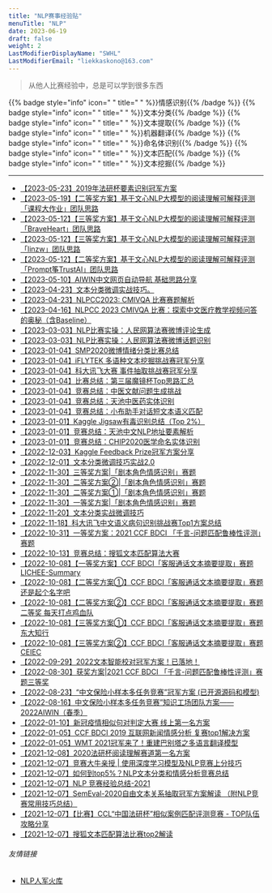 ```yaml
---
title: "NLP赛事经验贴"
menuTitle: "NLP"
date: 2023-06-19
draft: false
weight: 2
LastModifierDisplayName: "SWHL"
LastModifierEmail: "liekkaskono@163.com"
---
```

 
> 从他人比赛经验中，总是可以学到很多东西
 
{{% badge style="info" icon=" " title=" " %}}情感识别{{% /badge %}}
{{% badge style="info" icon=" " title=" " %}}文本分类{{% /badge %}}
{{% badge style="info" icon=" " title=" " %}}文本提取{{% /badge %}}
{{% badge style="info" icon=" " title=" " %}}机器翻译{{% /badge %}}
{{% badge style="info" icon=" " title=" " %}}命名体识别{{% /badge %}}
{{% badge style="info" icon=" " title=" " %}}文本匹配{{% /badge %}}
{{% badge style="info" icon=" " title=" " %}}文本挖掘{{% /badge %}}
 
---
 
- [【2023-05-23】2019年法研杯要素识别冠军方案](https://mp.weixin.qq.com/s/UVMTGDXlq16Gxnjo2sG56A)
- [【2023-05-19】【二等奖方案】基于文心NLP大模型的阅读理解可解释评测「课程大作业」团队思路](http://mp.weixin.qq.com/s?__biz=MzI5ODQxMTk5MQ==&mid=2247515059&idx=1&sn=ac019c49f55c6f2a272196f310ba8a98&chksm=eca4c90bdbd3401d700524273bf428548a1ab2718c3f6aa221747154cbf75d96726c8d0cc0c2#rd)
- [【2023-05-12】【三等奖方案】基于文心NLP大模型的阅读理解可解释评测「BraveHeart」团队思路](http://mp.weixin.qq.com/s?__biz=MzI5ODQxMTk5MQ==&mid=2247514909&idx=1&sn=5c12ef4dfa62e9364b209fd3ad89384c&chksm=eca4c9a5dbd340b3997999eb826e24229e5e5d6edd6e23ffa38204da625cc46dc610d3bbf803#rd)
- [【2023-05-12】【三等奖方案】基于文心NLP大模型的阅读理解可解释评测「linzw」团队思路](http://mp.weixin.qq.com/s?__biz=MzI5ODQxMTk5MQ==&mid=2247515035&idx=1&sn=09435cc2d0487a87e1755a79bce981e7&chksm=eca4c923dbd340358ff67a2076cb79a9a462b9ffa6d4d7559c9ab6b7671d5f4daa06f6a2f1d4#rd)
- [【2023-05-12】【二等奖方案】基于文心NLP大模型的阅读理解可解释评测「Prompt筝TrustAI」团队思路](https://mp.weixin.qq.com/s/Z0eI5fwhWvwP-tk5iIIopg)
- [【2023-05-10】AIWIN中文网页自动导航 基础思路分享](https://mp.weixin.qq.com/s/8FNjYdZbzmdEz45g6w3ZyA)
- [【2023-04-23】文本分类微调实战技巧。](http://mp.weixin.qq.com/s?__biz=Mzk0NDE5Nzg1Ng==&mid=2247507045&idx=1&sn=699cf963f0fc668a798eb6fd3ab21ed5&chksm=c32ac5eaf45d4cfc2756a459048c7f4bd133fc5fb439eba98d7d4fb9aeca4df5c5b41bc8e5f4#rd)
- [【2023-04-23】NLPCC2023:  CMIVQA 比赛赛题解析](http://mp.weixin.qq.com/s?__biz=MzIwNDA5NDYzNA==&mid=2247501469&idx=1&sn=9ef99c54f26a9b9a1ee42fbeae51db50&chksm=96c7eb58a1b0624ec23264bdb2f65222cf14ff2645d60d5072c09f5afeac45014cfd1abb08e8#rd)
- [【2023-04-16】NLPCC 2023 CMIVQA 比赛：探索中文医疗教学视频问答的奥秘（含Baseline）](http://mp.weixin.qq.com/s?__biz=Mzk0NDE5Nzg1Ng==&mid=2247507001&idx=2&sn=13bb2b2b55af821c474981ab3523911e&chksm=c32ac5b6f45d4ca0b0a0b3fbd4d1a2136c818e11690b4f07bf7e90ac09dce1043ea146ab2fcb#rd)
- [【2023-03-03】NLP比赛实操：人民网算法赛微博评论生成](http://mp.weixin.qq.com/s?__biz=MzIwNDA5NDYzNA==&mid=2247501103&idx=1&sn=0763d3ac52e248efaf301148409cc445&chksm=96c7e8eaa1b061fcbd009ea6430059e3dcc9b1a41299b08cd24c2fd2673a98ca10f2e6d11005#rd)
- [【2023-03-03】NLP比赛实操：人民网算法赛微博话题识别](http://mp.weixin.qq.com/s?__biz=MzIwNDA5NDYzNA==&mid=2247501158&idx=1&sn=11557d4eafc8894dcdf57e7924fe3459&chksm=96c7e8a3a1b061b51dfe8315e2c660f1c974314cf60e50c1d0fe37f9bba9585073dcc5fe7696#rd)
- [【2023-01-04】SMP2020微博情绪分类比赛总结](http://mp.weixin.qq.com/s?__biz=MzIwNDA5NDYzNA==&amp;mid=2247487021&amp;idx=1&amp;sn=8af5eb742cd1ada309c6582154d38a3b&amp;chksm=96c423e8a1b3aafec150f51ca099fd74690293bd590ed25a8da5911a427b8cd136b4a466aabb&amp;scene=21#wechat_redirect)
- [【2023-01-04】iFLYTEK 多语种文本挖掘挑战赛冠军分享](http://mp.weixin.qq.com/s?__biz=MzIwNDA5NDYzNA==&amp;mid=2247489625&amp;idx=1&amp;sn=63885f771fd0b3c3779138d80d5bbffa&amp;chksm=96c4359ca1b3bc8a65328fab16653f7ef95f743a4ad9acc1488be690f3a156c5696673d23787&amp;scene=21#wechat_redirect)
- [【2023-01-04】科大讯飞大赛 事件抽取挑战赛冠军分享](http://mp.weixin.qq.com/s?__biz=MzIwNDA5NDYzNA==&amp;mid=2247489380&amp;idx=1&amp;sn=ee975a87c149b0dd88ffc3f00df9a1f8&amp;chksm=96c43aa1a1b3b3b7abdfc58bd9727847c95c27b19bafd9fbd74af2d57a4813d7ebe4b989a53e&amp;scene=21#wechat_redirect)
- [【2023-01-04】比赛总结：第三届魔镜杯Top思路汇总](http://mp.weixin.qq.com/s?__biz=MzIwNDA5NDYzNA==&amp;mid=2247489868&amp;idx=1&amp;sn=8d1cdd65c89f0a57821524f28373ac96&amp;chksm=96c43489a1b3bd9f837ce1d4895f4bc7e24f96f66d2b427de64ec19137b984472f5c1e8c49ad&amp;scene=21#wechat_redirect)
- [【2023-01-04】竞赛总结：中医文献问题生成挑战](http://mp.weixin.qq.com/s?__biz=MzIwNDA5NDYzNA==&amp;mid=2247490569&amp;idx=1&amp;sn=9fcc6378bd883cdf16ce9642f344b75f&amp;chksm=96c431cca1b3b8da636c0da8bccf34d9a150fe9ead4052872b2545eb71a4f9cb462025230c1b&amp;scene=21#wechat_redirect)
- [【2023-01-04】竞赛总结：天池中医药实体识别](http://mp.weixin.qq.com/s?__biz=MzIwNDA5NDYzNA==&amp;mid=2247490427&amp;idx=1&amp;sn=1c445c2641409eb0c37d96a90f735028&amp;chksm=96c436bea1b3bfa853752d8ce0385ad9f5ec8aaadadd5e51a82088e7419ed299df91968c4fed&amp;scene=21#wechat_redirect)
- [【2023-01-04】竞赛总结：小布助手对话短文本语义匹配](http://mp.weixin.qq.com/s?__biz=MzIwNDA5NDYzNA==&amp;mid=2247492497&amp;idx=1&amp;sn=ced162a923a5abca5a208f086a86abb8&amp;chksm=96c7ce54a1b04742edcd2d33d066783722b8e04ce11ba78d03e0441975a60371b9b6d5f6f6e7&amp;scene=21#wechat_redirect)
- [【2023-01-01】Kaggle Jigsaw有毒识别总结（Top 2%）](https://mp.weixin.qq.com/s?__biz=MzIwNDA5NDYzNA==&mid=2247498200&idx=1&sn=7d1b9aeb1780a47f2939b55a7a736995&chksm=96c7d41da1b05d0bfcc1c7819cc58552d2e0a703578f7a903f14f14e52b15c6b267ef9692cde&scene=21#wechat_redirect)
- [【2023-01-01】竞赛总结：天池中文NLP地址要素解析](https://mp.weixin.qq.com/s?__biz=MzIwNDA5NDYzNA==&mid=2247498876&idx=1&sn=c939ae3fe073799e48664a2157583810&chksm=96c7d1b9a1b058af470675a5462118d34cd309a32334a3d300184549a627dfedfca88b9a15d8&scene=21#wechat_redirect)
- [【2023-01-01】竞赛总结：CHIP2020医学命名实体识别](https://mp.weixin.qq.com/s?__biz=MzIwNDA5NDYzNA==&mid=2247498894&idx=1&sn=484bdad916242c06c10f20877a21791b&chksm=96c7d14ba1b0585d47b04a626f2b4722546f1f64b6d8bfb4d579aa1b814f351db3fde55f11ea&scene=21#wechat_redirect)
- [【2022-12-03】Kaggle Feedback Prize冠军方案分享](https://mp.weixin.qq.com/s/boWx1P9HxKsxdgZLNp7DBw)
- [【2022-12-01】文本分类微调技巧实战2.0](http://mp.weixin.qq.com/s?__biz=MzAxOTU5NTU4MQ==&mid=2247490397&idx=1&sn=c4594d3d6926b21ca94f1aae4c30cc5d&chksm=9bc5f30facb27a19041dda0a86d75ea0a0a0130835310208ffc9d9b1b081259127fd42452edc#rd)
- [【2022-11-30】三等奖方案|「剧本角色情感识别」赛题](http://mp.weixin.qq.com/s?__biz=MzI5ODQxMTk5MQ==&mid=2247511551&idx=4&sn=35e3484815b5f038bdef53ba322770b1&chksm=eca4df47dbd35651f1ba90edf161f7c132d2a76fa1698512da833e313e4699c16ae2d6457233#rd)
- [【2022-11-30】二等奖方案②|「剧本角色情感识别」赛题](http://mp.weixin.qq.com/s?__biz=MzI5ODQxMTk5MQ==&mid=2247511551&idx=3&sn=73de5cffb9496c4268a3785e54377b4c&chksm=eca4df47dbd3565123dbf96b4e8dfc136ebaff53a1f33d46062ba6ff17b71bcff52af2bf726b#rd)
- [【2022-11-30】二等奖方案①|「剧本角色情感识别」赛题](http://mp.weixin.qq.com/s?__biz=MzI5ODQxMTk5MQ==&mid=2247511551&idx=2&sn=3f57b60b5a99e864c02d9f5a664568ad&chksm=eca4df47dbd356510cefa4f88a4a049216bbd574b66d0dc6d40ea2639b78dd1691439119a69f#rd)
- [【2022-11-30】一等奖方案|「剧本角色情感识别」赛题](http://mp.weixin.qq.com/s?__biz=MzI5ODQxMTk5MQ==&mid=2247511551&idx=1&sn=44aa533ffa97ee4a01cf6cb9aeef1916&chksm=eca4df47dbd35651ffb89d88694ae918c962d6540e03f93a5eb64f53ee5f61aeb4395be5e5ca#rd)
- [【2022-11-20】文本分类实战微调技巧](https://mp.weixin.qq.com/s/DKmKJs9ttRW2In3nh9JYRA)
- [【2022-11-18】科大讯飞中文语义病句识别挑战赛Top1方案总结](https://mp.weixin.qq.com/s/RRlySNLoaDFBbYAK_eJi2Q)
- [【2022-10-31】一等奖方案：2021 CCF BDCI 「千言-问题匹配鲁棒性评测」赛题](https://mp.weixin.qq.com/s/M-S-_LtTrJe_NbVLCazjuA)
- [【2022-10-13】竞赛总结：搜狐文本匹配算法大赛](https://mp.weixin.qq.com/s/RauZ8WI3nkYitVzbcVxP9A)
- [【2022-10-08】【一等奖方案】CCF BDCI「客服通话文本摘要提取」赛题 LICHEE-Summary](https://mp.weixin.qq.com/s/WVEMyYcTB_lHkFz4QR-CSA)
- [【2022-10-08】【二等奖方案①】CCF BDCI「客服通话文本摘要提取」赛题 还是起个名字吧](https://mp.weixin.qq.com/s/4eBuqHTxfLVq2EkePag9aw)
- [【2022-10-08】【二等奖方案②】CCF BDCI「客服通话文本摘要提取」赛题二等奖 每天打点鸡血队](https://mp.weixin.qq.com/s/ogpOtbKek4XB3miNn_1GyQ)
- [【2022-10-08】【三等奖方案①】CCF BDCI「客服通话文本摘要提取」赛题 东大知行](https://mp.weixin.qq.com/s/UVgJy9yvYOPPIZgMBg5B_w)
- [【2022-10-08】【三等奖方案②】CCF BDCI「客服通话文本摘要提取」赛题 CEIEC](https://mp.weixin.qq.com/s/CNkHo8K2q9mOIpH5GkZsJg)
- [【2022-09-29】2022文本智能校对冠军方案！已落地！](https://mp.weixin.qq.com/s/E8A-H3RctJcZLXGv0oWXiQ)
- [【2022-08-30】获奖方案|2021 CCF BDCI 「千言-问题匹配鲁棒性评测」赛题三等奖](https://mp.weixin.qq.com/s/sdvM6Q8x1g8gFYnyRm-bXQ)
- [【2022-08-23】“中文保险小样本多任务竞赛”冠军方案 (已开源源码和模型)](https://mp.weixin.qq.com/s/MeqlMgtvQqnE7x3sJlKHKw)
- [【2022-08-16】中文保险小样本多任务竞赛”知识工场团队方案——2022AIWIN（春季）](https://www.chinait.com/ai-cloud-edge/115533.html)
- [【2022-01-10】新冠疫情相似句对判定大赛 线上第一名方案](https://github.com/zzy99/epidemic-sentence-pair)
- [【2022-01-05】CCF BDCI 2019 互联网新闻情感分析 复赛top1解决方案](https://github.com/cxy229/BDCI2019-SENTIMENT-CLASSIFICATION)
- [【2022-01-05】WMT 2021冠军来了！重建巴别塔之多语言翻译模型](https://mp.weixin.qq.com/s/i2_5DDKHv-iShnhjObRg9Q)
- [【2021-12-08】2020法研杯阅读理解赛道第一名方案](https://renxingkai.github.io/2021/05/14/cail-2020-mrc/)
- [【2021-12-07】竞赛大牛亲授 | 使用深度学习模型及NLP竞赛上分技巧](https://blog.51cto.com/u_15310860/3198328)
- [【2021-12-07】如何到top5%？NLP文本分类和情感分析竞赛总结](https://cloud.tencent.com/developer/article/1540861)
- [【2021-12-07】NLP 竞赛经验总结-2021](https://zhuanlan.zhihu.com/p/371198818)
- [【2021-12-07】SemEval-2020自由文本关系抽取冠军方案解读 （附NLP竞赛常用技巧总结）](https://zhuanlan.zhihu.com/p/212227643)
- [【2021-12-07】【比赛】CCL“中国法研杯”相似案例匹配评测竞赛 - TOP队伍攻略分享](https://zhuanlan.zhihu.com/p/88207736)
- [【2021-12-07】搜狐文本匹配算法比赛top2解读](https://blog.csdn.net/qq_16949707/article/details/118695359)


###### 友情链接
- [NLP人军火库](https://github.com/TingFree/NLPer-Arsenal)
